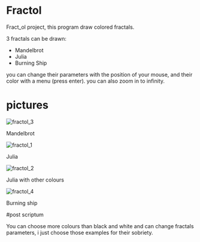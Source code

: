 # Fractol

 Fract_ol project, this program draw colored fractals.
 
 3 fractals can be drawn:
 - Mandelbrot
 - Julia
 - Burning Ship
 
 you can change their parameters with the position of your mouse, and their color with a menu (press enter).
 you can also zoom in to infinity.
 
 # pictures
 
![fractol_3](https://user-images.githubusercontent.com/21102863/29678407-c348cd6a-88fe-11e7-8536-c20f51494cb8.png)
  
 Mandelbrot
  
![fractol_1](https://user-images.githubusercontent.com/21102863/29678406-c344b5c2-88fe-11e7-82ed-253c27c68dd9.png)
  
 Julia
  
![fractol_2](https://user-images.githubusercontent.com/21102863/29678410-c3506764-88fe-11e7-8065-cd30f23dc96d.png)
  
 Julia with other colours
  
![fractol_4](https://user-images.githubusercontent.com/21102863/29678409-c34bb6a6-88fe-11e7-8139-ddb70c320894.png)

 Burning ship
 
#post scriptum
 
 You can choose more colours than black and white and can change fractals parameters, i just choose those examples for their sobriety.
